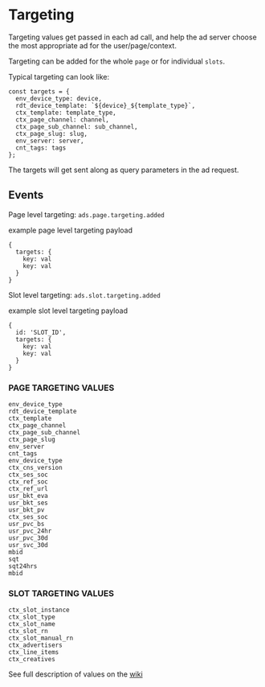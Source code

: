 # Targeting

Targeting values get passed in each ad call, and help the ad server choose the
most appropriate ad for the user/page/context.

Targeting can be added for the whole `page` or for individual `slots`.

Typical targeting can look like:

```
const targets = {
  env_device_type: device,
  rdt_device_template: `${device}_${template_type}`,
  ctx_template: template_type,
  ctx_page_channel: channel,
  ctx_page_sub_channel: sub_channel,
  ctx_page_slug: slug,
  env_server: server,
  cnt_tags: tags
};
```

The targets will get sent along as query parameters in the ad request.

## Events

Page level targeting: `ads.page.targeting.added`

example page level targeting payload
```
{
  targets: {
    key: val
    key: val
  }
}
```

Slot level targeting: `ads.slot.targeting.added`

example slot level targeting payload
```
{
  id: 'SLOT_ID',
  targets: {
    key: val
    key: val
  }
}
```



### PAGE TARGETING VALUES
```
env_device_type
rdt_device_template
ctx_template
ctx_page_channel
ctx_page_sub_channel
ctx_page_slug
env_server
cnt_tags
env_device_type
ctx_cns_version
ctx_ses_soc
ctx_ref_soc
ctx_ref_url
usr_bkt_eva
usr_bkt_ses
usr_bkt_pv
ctx_ses_soc
usr_pvc_bs
usr_pvc_24hr
usr_pvc_30d
usr_svc_30d
mbid
sqt
sqt24hrs
mbid
```

### SLOT TARGETING VALUES
```
ctx_slot_instance
ctx_slot_type
ctx_slot_name
ctx_slot_rn
ctx_slot_manual_rn
ctx_advertisers
ctx_line_items
ctx_creatives
```
See full description of values on the [wiki](https://cnissues.atlassian.net/wiki/spaces/ATP/pages/37060702/AdOps+Targeting+Guide)

